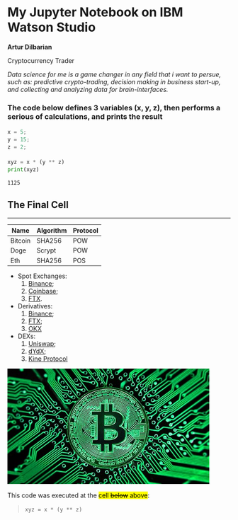 # My Jupyter Notebook on IBM Watson Studio

**Artur Dilbarian**

Cryptocurrency Trader

*Data science for me is a game changer in any field that i want to persue, such as: predictive crypto-trading, decision making in business start-up, and collecting and analyzing data for brain-interfaces.*

### The code below defines 3 variables (x, y, z), then performs a serious of calculations, and prints the result


```python
x = 5;
y = 15;
z = 2;

xyz = x * (y ** z)
print(xyz)
```

    1125
    

## The Final Cell
---
Name | Algorithm | Protocol
--- | --- | ---
Bitcoin | SHA256 | POW 
Doge | Scrypt | POW
Eth | SHA256 | POS

* Spot Exchanges:
    1. [Binance](https://binance.us);
    2. [Coinbase](https://coinbase.us);
    3. [FTX](https://ftx.com).
* Derivatives:
    1. [Binance](https://binance.us);
    2. [FTX](https://ftx.com);
    3. [OKX](https://www.okx.com)
* DEXs:
    1. [Uniswap](https://app.uniswap.org/#/swap);
    2. [dYdX](https://trade.dydx.exchange/);
    3. [Kine Protocol](https://kine.io/)

![The Digital Gold](gold.jpg)

This code was executed at the <mark>cell ~~below~~ above</mark>:

> `xyz = x * (y ** z)`




```python

```
